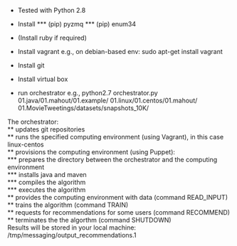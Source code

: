 * Tested with Python 2.8
* Install 
*** (pip) pyzmq
*** (pip) enum34

* (Install ruby if required)

* Install vagrant
e.g., on debian-based env: sudo apt-get install vagrant

* Install git

* Install virtual box 

* run orchestrator
e.g., python2.7 orchestrator.py 01.java/01.mahout/01.example/ 01.linux/01.centos/01.mahout/ 01.MovieTweetings/datasets/snapshots_10K/   

The orchestrator:   
**    updates git repositories   
**    runs the specified computing environment (using Vagrant), in this case linux-centos   
**    provisions the computing environment (using Puppet):   
***        prepares the directory between the orchestrator and the computing environment   
***        installs java and maven   
***        compiles the algorithm    
***        executes the algorithm   
**    provides the computing environment with data (command READ_INPUT)   
**    trains the algorithm (command TRAIN)   
**    requests for recommendations for some users (command RECOMMEND)   
**    terminates the the algorthm (command SHUTDOWN)   
Results will be stored in your local machine: /tmp/messaging/output_recommendations.1   
